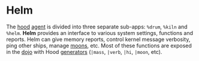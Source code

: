 # Helm

The [hood](/glossary/hood) [agent](/glossary/agent) is divided into three separate sub-apps: `%drum`, `%kiln` and `%helm`. **Helm** provides an interface to various system settings, functions and reports. Helm can give memory reports, control kernel message verbosity, ping other ships, manage [moons](/glossary/moon), etc. Most of these functions are exposed in the [dojo](/glossary/dojo) with Hood [generators](/glossary/generator) (`|mass`, `|verb`, `|hi`, `|moon`, etc).
